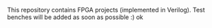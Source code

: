 This repository contains FPGA projects (implemented in Verilog).
Test benches will be added as soon as possible :)
ok
